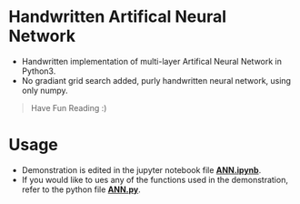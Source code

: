 # Handwritten Artifical Neural Network
* Handwritten implementation of multi-layer Artifical Neural Network in Python3.  
* No gradiant grid search added, purly handwritten neural network, using only numpy.  
> Have Fun Reading :)

# Usage
* Demonstration is edited in the jupyter notebook file **[ANN.ipynb](ANN.ipynb)**.  
* If you would like to ues any of the functions used in the demonstration, refer to the python file **[ANN.py](ANN.py)**.
